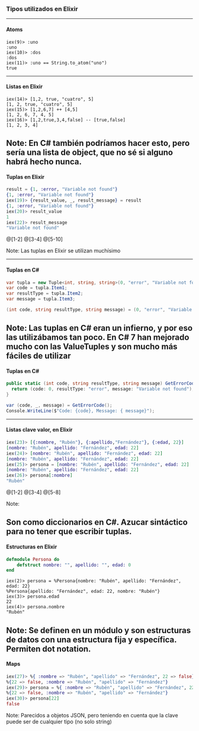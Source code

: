 ### Tipos utilizados en Elixir
---

#### Atoms
```
iex(9)> :uno
:uno
iex(10)> :dos
:dos
iex(11)> :uno == String.to_atom("uno")
true
```
---

#### Listas en Elixir
```
iex(14)> [1,2, true, "cuatro", 5]
[1, 2, true, "cuatro", 5]
iex(15)> [1,2,6,7] ++ [4,5]
[1, 2, 6, 7, 4, 5]
iex(16)> [1,2,true,3,4,false] -- [true,false]
[1, 2, 3, 4]
```

Note:
En C# también podríamos hacer esto, pero sería una lista de object, que no sé si alguno habrá hecho nunca. 
---
#### Tuplas en Elixir

``` elixir
result = {1, :error, "Variable not found"}
{1, :error, "Variable not found"}
iex(19)> {result_value, _, result_message} = result
{1, :error, "Variable not found"}
iex(20)> result_value
1
iex(22)> result_message
"Variable not found"
``` 
@[1-2]
@[3-4]
@[5-10]

Note:
Las tuplas en Elixir se utilizan muchísimo

---
#### Tuplas en C# #

```csharp
var tupla = new Tuple<int, string, string>(0, "error", "Variable not found");
var code = tupla.Item1;
var resultType = tupla.Item2;
var message = tupla.Item3;
````

```csharp
(int code, string resultType, string message) = (0, "error", "Variable not found");
```

Note:
Las tuplas en C# eran un infierno, y por eso las utilizábamos tan poco.
En C# 7 han mejorado mucho con las ValueTuples y son mucho más fáciles de utilizar
---

#### Tuplas en C# #

```csharp
public static (int code, string resultType, string message) GetErrorCode() {
  return (code: 0, resultType: "error", message: "Variable not found");
}
```

```csharp
var (code, _, message) = GetErrorCode();
Console.WriteLine($"Code: {code}, Message: { message}");
```

---
#### Listas clave valor, en Elixir

``` elixir
iex(23)> [{:nombre, "Rubén"}, {:apellido,"Fernández"}, {:edad, 22}]
[nombre: "Rubén", apellido: "Fernández", edad: 22]
iex(24)> [nombre: "Rubén", apellido: "Fernández", edad: 22]
[nombre: "Rubén", apellido: "Fernández", edad: 22]
iex(25)> persona = [nombre: "Rubén", apellido: "Fernández", edad: 22]
[nombre: "Rubén", apellido: "Fernández", edad: 22]
iex(26)> persona[:nombre]
"Rubén"
```
@[1-2]
@[3-4]
@[5-8]

Note:

Son como diccionarios en C#. Azucar sintáctico para no tener que escribir tuplas.
---

#### Estructuras en Elixir

```elixir
defmodule Persona do
    defstruct nombre: "", apellido: "", edad: 0
end
```

```
iex(2)> persona = %Persona{nombre: "Rubén", apellido: "Fernández", edad: 22}
%Persona{apellido: "Fernández", edad: 22, nombre: "Rubén"}
iex(3)> persona.edad
22
iex(4)> persona.nombre
"Rubén"
```

Note:
Se definen en un módulo y son estructuras de datos con una estructura fija y específica.
Permiten dot notation.
---

#### Maps

``` elixir
iex(27)> %{ :nombre => "Rubén", "apellido" => "Fernández", 22 => false} 
%{22 => false, :nombre => "Rubén", "apellido" => "Fernández"}
iex(29)> persona = %{ :nombre => "Rubén", "apellido" => "Fernández", 22 => false}
%{22 => false, :nombre => "Rubén", "apellido" => "Fernández"}
iex(30)> persona[22]
false
```

Note:
Parecidos a objetos JSON, pero teniendo en cuenta que la clave puede ser de cualquier tipo (no solo string)



